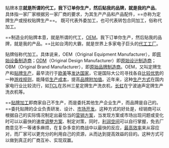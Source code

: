 贴牌本意**就是所谓的代工，我下订单你生产，然后贴我的品牌，就是我的产品**。 具体指一家厂家根据另一家厂商的要求，为其生产产品和产品配件，==亦称为定牌生产或授权贴牌生产==。 既可代表外委加工，也可代表转包合同加工，俗称代加工。

==制造业的贴牌本意，就是所谓的代工，[OEM](https://baike.baidu.com/item/OEM/306366?fromModule=lemma_inlink)。我下订单你生产，然后贴我的品牌，就是我的产品。==比如台湾的大霸，就是世界上多家电子巨头的[代工工厂](https://baike.baidu.com/item/%E4%BB%A3%E5%B7%A5%E5%B7%A5%E5%8E%82/3044333?fromModule=lemma_inlink)。

贴牌俗称代加工。具体说来，OEM（Original Equipment Manufacturer），即[原始设备制造商](https://baike.baidu.com/item/%E5%8E%9F%E5%A7%8B%E8%AE%BE%E5%A4%87%E5%88%B6%E9%80%A0%E5%95%86/3227366?fromModule=lemma_inlink)；[ODM](https://baike.baidu.com/item/ODM/740890?fromModule=lemma_inlink)（Original Design Manufacturer）即[原始设计制造商](https://baike.baidu.com/item/%E5%8E%9F%E5%A7%8B%E8%AE%BE%E8%AE%A1%E5%88%B6%E9%80%A0%E5%95%86/3227518?fromModule=lemma_inlink)；OBM（Original Brand Manufacturer），即[原始品牌制造商](https://baike.baidu.com/item/%E5%8E%9F%E5%A7%8B%E5%93%81%E7%89%8C%E5%88%B6%E9%80%A0%E5%95%86/55229709?fromModule=lemma_inlink)。OEM，又叫定牌生产和[贴牌生产](https://baike.baidu.com/item/%E8%B4%B4%E7%89%8C%E7%94%9F%E4%BA%A7/1231569?fromModule=lemma_inlink)，最早流行于[欧美](https://baike.baidu.com/item/%E6%AC%A7%E7%BE%8E/9729175?fromModule=lemma_inlink)等[发达国家](https://baike.baidu.com/item/%E5%8F%91%E8%BE%BE%E5%9B%BD%E5%AE%B6/651897?fromModule=lemma_inlink)，它是国际大公司寻找各自[比较优势](https://baike.baidu.com/item/%E6%AF%94%E8%BE%83%E4%BC%98%E5%8A%BF/1457951?fromModule=lemma_inlink)的一种[游戏规则](https://baike.baidu.com/item/%E6%B8%B8%E6%88%8F%E8%A7%84%E5%88%99/12797358?fromModule=lemma_inlink)，能降低[生产成本](https://baike.baidu.com/item/%E7%94%9F%E4%BA%A7%E6%88%90%E6%9C%AC/8719768?fromModule=lemma_inlink)，提高[品牌附加值](https://baike.baidu.com/item/%E5%93%81%E7%89%8C%E9%99%84%E5%8A%A0%E5%80%BC/8069361?fromModule=lemma_inlink)。近年来，这种[生产方式](https://baike.baidu.com/item/%E7%94%9F%E4%BA%A7%E6%96%B9%E5%BC%8F/4603?fromModule=lemma_inlink)在国内家电行业比较流行，如[TCL](https://baike.baidu.com/item/TCL/33013?fromModule=lemma_inlink)在苏州三星定牌生产洗衣机，[长虹](https://baike.baidu.com/item/%E9%95%BF%E8%99%B9/530027?fromModule=lemma_inlink)在宁波迪声定牌生产洗衣机等。

==[贴牌加工](https://baike.baidu.com/item/%E8%B4%B4%E7%89%8C%E5%8A%A0%E5%B7%A5/5817551?fromModule=lemma_inlink)即商家自己不生产，而是委托其他生产企业生产，而品牌是自己的。==委托贴牌的企业负责研发、设计、[市场开发](https://baike.baidu.com/item/%E5%B8%82%E5%9C%BA%E5%BC%80%E5%8F%91/4406086?fromModule=lemma_inlink)。这种方式的好处是，经销商可以根据自己的实际情况制定出最恰当的[营销方案](https://baike.baidu.com/item/%E8%90%A5%E9%94%80%E6%96%B9%E6%A1%88/3990724?fromModule=lemma_inlink)，当发现方案或市场出现问题或变化时可以以最快的速度[调整方案](https://baike.baidu.com/item/%E8%B0%83%E6%95%B4%E6%96%B9%E6%A1%88/202310?fromModule=lemma_inlink)、制定对策，同时，[利润空间](https://baike.baidu.com/item/%E5%88%A9%E6%B6%A6%E7%A9%BA%E9%97%B4/5796567?fromModule=lemma_inlink)可以自行掌握，免去厂商意见不一等诸多麻烦，在复杂多变的商战中以最快的反应，[最高效率](https://baike.baidu.com/item/%E6%9C%80%E9%AB%98%E6%95%88%E7%8E%87/5350871?fromModule=lemma_inlink)来从容应对，而厂家可以更充分的利用自己的资源，从而达到提高效益的目的。这种方式可以做到真正的厂商互补、实现双赢。

